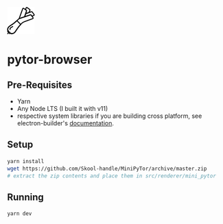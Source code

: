 ![logo](src/renderer/onion.png)
# pytor-browser

## Pre-Requisites
- Yarn
- Any Node LTS (I built it with v11)
- respective system libraries if you are building cross platform, see electron-builder's [documentation](https://www.electron.build/multi-platform-build).

## Setup
```bash
yarn install
wget https://github.com/Skool-handle/MiniPyTor/archive/master.zip
# extract the zip contents and place them in src/renderer/mini_pytor
```

## Running
```
yarn dev
```
